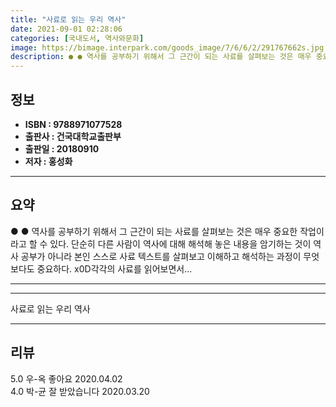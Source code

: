 ```yaml
---
title: "사료로 읽는 우리 역사"
date: 2021-09-01 02:28:06
categories: [국내도서, 역사와문화]
image: https://bimage.interpark.com/goods_image/7/6/6/2/291767662s.jpg
description: ● ● 역사를 공부하기 위해서 그 근간이 되는 사료를 살펴보는 것은 매우 중요한 작업이라고 할 수 있다. 단순히 다른 사람이 역사에 대해 해석해 놓은 내용을 암기하는 것이 역사 공부가 아니라 본인 스스로 사료 텍스트를 살펴보고 이해하고 해석하는 과정이 무엇보다도 중요하다. x0D각각
---
```


## **정보**

- **ISBN : 9788971077528**
- **출판사 : 건국대학교출판부**
- **출판일 : 20180910**
- **저자 : 홍성화**

------



## **요약**

●  ●  역사를 공부하기 위해서 그 근간이 되는 사료를 살펴보는 것은 매우 중요한 작업이라고 할 수 있다. 단순히 다른 사람이 역사에 대해 해석해 놓은 내용을 암기하는 것이 역사 공부가 아니라 본인 스스로 사료 텍스트를 살펴보고 이해하고 해석하는 과정이 무엇보다도 중요하다. x0D각각의 사료를 읽어보면서... 

------



------


사료로 읽는 우리 역사 

------


## **리뷰** 

5.0 우-옥 좋아요 2020.04.02 <br/>4.0 박-균 잘 받았습니다  2020.03.20 <br/>